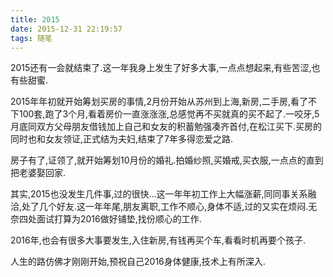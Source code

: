 ```yaml
---
title: 2015
date: 2015-12-31 22:19:57
tags: 随笔
---
```


2015还有一会就结束了.这一年我身上发生了好多大事,一点点想起来,有些苦涩,也有些甜蜜.

2015年年初就开始筹划买房的事情,2月份开始从苏州到上海,新房,二手房,看了不下100套,跑了3个月,看着房价一直涨涨涨,总感觉再不买就真的买不起了.一咬牙,5月底同双方父母朋友借钱加上自己和女友的积蓄勉强凑齐首付,在松江买下.买房的同时也和女友领证,正式结为夫妇,结束了7年多得恋爱之路.

房子有了,证领了,就开始筹划10月份的婚礼.拍婚纱照,买婚戒,买衣服,一点点的直到把老婆娶回家.

<!-- more -->

其实,2015也没发生几件事,过的很快...这一年年初工作上大幅涨薪,同同事关系融洽,处了几个好友.这一年年尾,朋友离职,工作不顺心,身体不适,过的又实在烦闷.无奈四处面试打算为2016做好铺垫,找份顺心的工作.

2016年,也会有很多大事要发生,入住新房,有钱再买个车,看看时机再要个孩子.

人生的路仿佛才刚刚开始,预祝自己2016身体健康,技术上有所深入.